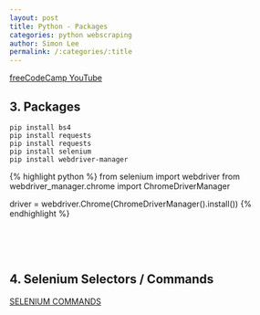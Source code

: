 ```yaml
---
layout: post
title: Python - Packages
categories: python webscraping
author: Simon Lee
permalink: /:categories/:title
---
```


[freeCodeCamp YouTube][youtube]

## 3. Packages

`pip install bs4`  
`pip install requests`  
`pip install requests`  
`pip install selenium`  
`pip install webdriver-manager`

{% highlight python %}
from selenium import webdriver
from webdriver_manager.chrome import ChromeDriverManager

driver = webdriver.Chrome(ChromeDriverManager().install())
{% endhighlight %}

<br>
<br>
<br>

## 4. Selenium Selectors / Commands

[SELENIUM COMMANDS][selenium_command]

<br>
<br>
<br>

[youtube]: https://www.youtube.com/watch?v=XVv6mJpFOb0
[selenium_command]: https://blog.naver.com/deepplin/221512366470
